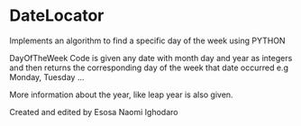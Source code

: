 # DateLocator
Implements an algorithm to find a specific day of the week using PYTHON

DayOfTheWeek
Code is given any date with month day and year as integers and then returns the corresponding day of the week that date occurred e.g Monday, Tuesday ...

More information about the year, like leap year is also given. 

Created and edited by Esosa Naomi Ighodaro
